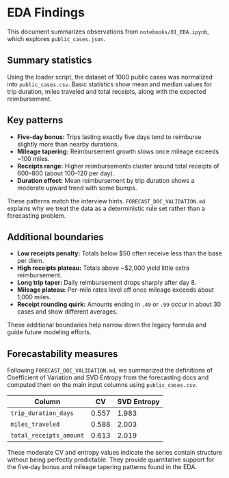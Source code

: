 # EDA Findings

This document summarizes observations from `notebooks/01_EDA.ipynb`, which explores `public_cases.json`.

## Summary statistics

Using the loader script, the dataset of 1000 public cases was normalized into `public_cases.csv`. Basic statistics show mean and median values for trip duration, miles traveled and total receipts, along with the expected reimbursement.

## Key patterns

- **Five-day bonus:** Trips lasting exactly five days tend to reimburse slightly more than nearby durations.
- **Mileage tapering:** Reimbursement growth slows once mileage exceeds ~100 miles.
- **Receipts range:** Higher reimbursements cluster around total receipts of $600–$800 (about $100–$120 per day).
- **Duration effect:** Mean reimbursement by trip duration shows a moderate upward trend with some bumps.

These patterns match the interview hints. `FORECAST_DOC_VALIDATION.md` explains why we treat the data as a deterministic rule set rather than a forecasting problem.

## Additional boundaries

- **Low receipts penalty:** Totals below $50 often receive less than the base per diem.
- **High receipts plateau:** Totals above ~$2,000 yield little extra reimbursement.
- **Long trip taper:** Daily reimbursement drops sharply after day 8.
- **Mileage plateau:** Per-mile rates level off once mileage exceeds about 1,000 miles.
- **Receipt rounding quirk:** Amounts ending in `.49` or `.99` occur in about 30 cases and show different averages.

These additional boundaries help narrow down the legacy formula and guide future modeling efforts.

## Forecastability measures

Following `FORECAST_DOC_VALIDATION.md`, we summarized the definitions of Coefficient of Variation and SVD Entropy from the forecasting docs and computed them on the main input columns using `public_cases.csv`.

| Column | CV | SVD Entropy |
| --- | --- | --- |
| `trip_duration_days` | 0.557 | 1.983 |
| `miles_traveled` | 0.588 | 2.003 |
| `total_receipts_amount` | 0.613 | 2.019 |

These moderate CV and entropy values indicate the series contain structure without being perfectly predictable. They provide quantitative support for the five‑day bonus and mileage tapering patterns found in the EDA.